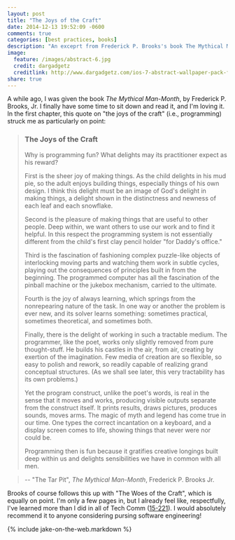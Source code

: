 ```yaml
---
layout: post
title: "The Joys of the Craft"
date: 2014-12-13 19:52:09 -0600
comments: true
categories: [best practices, books]
description: "An exceprt from Frederick P. Brooks's book The Mythical Man-Month on the joys of programming."
image:
  feature: /images/abstract-6.jpg
  credit: dargadgetz
  creditlink: http://www.dargadgetz.com/ios-7-abstract-wallpaper-pack-for-iphone-5-and-ipod-touch-retina/
share: true
---
```


A while ago, I was given the book _The Mythical Man-Month_, by Frederick P. Brooks, Jr. I finally have some time to sit down and read it, and I'm loving it. In the first chapter, this quote on "the joys of the craft" (i.e., programming) struck me as particularly on point:

<!-- more -->

> ### The Joys of the Craft
> Why is programming fun? What delights may its practitioner expect as his reward?
>
> First is the sheer joy of making things. As the child delights in his mud pie, so the adult enjoys building things, especially things of his own design. I think this delight must be an image of God's delight in making things, a delight shown in the distinctness and newness of each leaf and each snowflake.
>
> Second is the pleasure of making things that are useful to other people. Deep within, we want others to use our work and to find it helpful. In this respect the programming system is not essentially different from the child's first clay pencil holder "for Daddy's office."
>
> Third is the fascination of fashioning complex puzzle-like objects of interlocking moving parts and watching them work in subtle cycles, playing out the consequences of principles built in from the beginning. The programmed computer has all the fascination of the pinball machine or the jukebox mechanism, carried to the ultimate.
>
> Fourth is the joy of always learning, which springs from the nonrepearing nature of the task. In one way or another the problem is ever new, and its solver learns something: sometimes practical, sometimes theoretical, and sometimes both.
>
> Finally, there is the delight of working in such a tractable medium. The programmer, like the poet, works only slightly removed from pure thought-stuff. He builds his castles in the air, from air, creating by exertion of the imagination. Few media of creation are so flexible, so easy to polish and rework, so readily capable of realizing grand conceptual structures. (As we shall see later, this very tractability has its own problems.)
>
> Yet the program construct, unlike the poet's words, is real in the sense that it moves and works, producing visible outputs separate from the construct itself. It prints results, draws pictures, produces sounds, moves arms. The magic of myth and legend has come true in our time. One types the correct incantation on a keyboard, and a display screen comes to life, showing things that never were nor could be.
>
> Programming then is fun because it gratifies creative longings built deep within us and delights sensibilities we have in common with all men.

> -- "The Tar Pit", _The Mythical Man-Month_, Frederick P. Brooks Jr.

Brooks of course follows this up with "The Woes of the Craft", which is equally on point. I'm only a few pages in, but I already feel like, respectfully, I've learned more than I did in all of Tech Comm ([15-221][techcomm]). I would absolutely recommend it to anyone considering pursing software engineering!

{% include jake-on-the-web.markdown %}

[techcomm]: https://enr-apps.as.cmu.edu/open/SOC/SOCServlet/courseDetails?COURSE=15221&SEMESTER=F14
